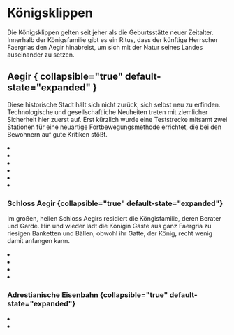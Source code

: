 # Königsklippen

<p>
Die Königsklippen gelten seit jeher als die Geburtsstätte neuer Zeitalter. Innerhalb der Königsfamilie gibt es ein
Ritus, dass der künftige Herrscher Faergrias den Aegir hinabreist, um sich mit der Natur seines Landes auseinander zu
setzen.
</p>

## Aegir { collapsible="true" default-state="expanded" }

Diese historische Stadt hält sich nicht zurück, sich selbst neu zu erfinden. Technologische und gesellschaftliche
Neuheiten treten mit ziemlicher Sicherheit hier zuerst auf. Erst kürzlich wurde eine Teststrecke mitsamt zwei Stationen
für eine neuartige Fortbewegungsmethode errichtet, die bei den Bewohnern auf gute Kritiken stößt.

<procedure title="Charaktere von diesem Ort">
<list columns="3">
<li><a href="Ezekiel.md"></a></li>
<li><a href="Isabella.md"></a></li>
<li><a href="Lilia.md"></a></li>
<li><a href="Eberd.md"></a></li>
<li><a href="Troy.md"></a></li>
<li><a href="Francis.md"></a></li>
</list>
</procedure>

### Schloss Aegir {collapsible="true" default-state="expanded"}

Im großen, hellen Schloss Aegirs residiert die Köngisfamilie, deren Berater und Garde. Hin und wieder lädt die Königin
Gäste aus ganz Faergria zu riesigen Banketten und Bällen, obwohl ihr Gatte, der König, recht wenig damit anfangen kann.

<procedure title="Charaktere von diesem Ort">
<list columns="3">
<li><a href="Narcian.md"></a></li>
<li><a href="Marisa.md"></a></li>
<li><a href="Cassius.md"></a></li>
<li><a href="Erika.md"></a></li>
</list>
</procedure>

### Adrestianische Eisenbahn {collapsible="true" default-state="expanded"}

<procedure title="Charaktere von diesem Ort">
<list columns="3">
<li><a href="Cornelius.md"></a></li>
<li><a href="Reichart.md"></a></li>
</list>
</procedure>